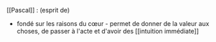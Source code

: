 [[Pascal]] : (esprit de) 
- fondé sur les raisons du cœur
        - permet de donner de la valeur aux choses, de passer à l'acte et d'avoir des [[intuition immédiate]] 